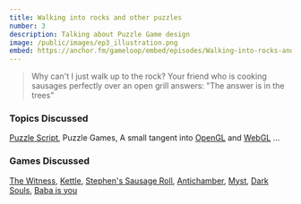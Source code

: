 ```yaml
---
title: Walking into rocks and other puzzles
number: 3
description: Talking about Puzzle Game design
image: /public/images/ep3_illustration.png
embed: https://anchor.fm/gameloop/embed/episodes/Walking-into-rocks-and-other-puzzles-ed9be5
---
```


> Why can't I just walk up to the rock? Your friend who is cooking sausages perfectly over an open grill answers: "The answer is in the trees"

### Topics Discussed
[Puzzle Script][puzzlescript], Puzzle Games, A small tangent into [OpenGL][opengl] and [WebGL][webgl] ... 


### Games Discussed
[The Witness][thewitness], [Kettle][kettle], [Stephen's Sausage Roll][ssr], [Antichamber][antichamber], [Myst][myst], [Dark Souls][darksouls], [Baba is you][baba]

[kettle]: https://www.puzzlescript.net/play.html?p=6878681
[thewitness]: https://store.steampowered.com/app/210970/The_Witness/
[myst]: https://store.steampowered.com/app/244430/realMyst_Masterpiece_Edition/
[ssr]: https://store.steampowered.com/app/353540/Stephens_Sausage_Roll/
[puzzlescript]: https://www.puzzlescript.net/
[antichamber]: https://store.steampowered.com/app/219890/Antichamber/
[darksouls]: https://store.steampowered.com/app/570940/DARK_SOULS_REMASTERED/
[baba]: https://store.steampowered.com/app/736260/Baba_Is_You/
[opengl]: https://en.wikipedia.org/wiki/OpenGL
[webgl]: https://en.wikipedia.org/wiki/WebGL